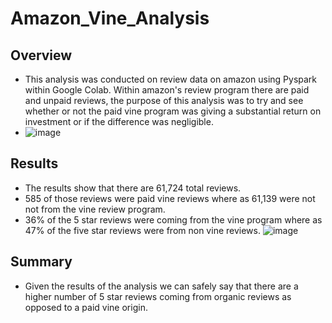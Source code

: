 # Amazon_Vine_Analysis
## Overview

* This analysis was conducted on review data on amazon using Pyspark within Google Colab. Within amazon's review program there are paid and unpaid reviews, the purpose of this analysis was to try and see whether or not the paid vine program was giving a substantial return on investment or if the difference was negligible. 
* ![image](https://user-images.githubusercontent.com/80020179/124420085-a9557800-dd13-11eb-9d8f-0d8e9b0e164a.png)

## Results
* The results show that there are 61,724 total reviews.
* 585 of those reviews were paid vine reviews where as 61,139 were not not from the vine review program.
* 36% of the 5 star reviews were coming from the vine program where as 47% of the five star reviews were from non vine reviews. 
![image](https://user-images.githubusercontent.com/80020179/124420657-bf176d00-dd14-11eb-9bc3-2506c0fecb0d.png)

## Summary
* Given the results of the analysis we can safely say that there are a higher number of 5 star reviews coming from organic reviews as opposed to a paid vine origin. 
